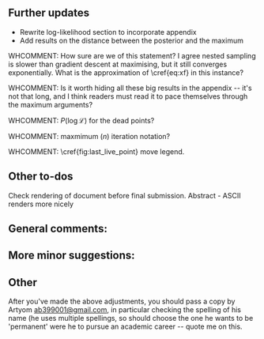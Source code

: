## Further updates
<!-- - Rasterise dead points figure to reduce loading time -->
- Rewrite log-likelihood section to incorporate appendix
- Add results on the distance between the posterior and the maximum

WHCOMMENT: How sure are we of this statement? I agree nested sampling is slower than gradient descent at maximising, but it still converges exponentially. What is the approximation of \cref{eq:xf} in this instance?

WHCOMMENT: Is it worth hiding all these big results in the appendix -- it's not that long, and I think readers must read it to pace themselves through the maximum arguments?

WHCOMMENT: $P(\log\mathcal{L})$ for the dead points?

WHCOMMENT: maxmimum $(n)$ iteration notation?

WHCOMMENT: \cref{fig:last_live_point} move legend.

## Other to-dos
Check rendering of document before final submission.
Abstract - ASCII renders more nicely 

## General comments:

<!-- 1) You should expand the citation list. Buchner's review is an excellent source (and should also be cited alongside Ashton): -->

<!-- https://arxiv.org/abs/2101.09675 -->

<!-- In particular you should cite anything which looks relevant from the 'Theory' section in 4. -->

<!-- 2) The abstract and conclusion should also mention that we have a detailed discussion of the anatomy of nested sampling, and present new analytic results for understanding this. -->

<!-- 4) 4.2 should have a few sentences indicating that whilst a more complete Bayesian approach might be possible, as we wish this to be done at run-time we opt for a more pragmatic method for estimating the end point. -->
<!-- 3) is it possible to put the dead points onto Figures 3 & 4? This would be a horizontal line in the former, and something power-law/exponential in the latter, continuously connected to the peak of the live point distribution -->

## More minor suggestions:
<!-- - When you make the statement 'the remaining live points are then killed off one-by-one', could you emphasise that this is quantitatively equivalent to the phrasing of the existing literature (which treats the evidence in the final live points separately), but qualitatively neater (cite the dynesty paper here). -->
<!-- - Is it possible to have some line pairing the axvlines in the lower panel with the corresponding upper panels (in analogy with Figure 3) -->
<!-- - Mention Skilling's paper when discussing uncertainties in evidence at end of section 2 -->
<!-- - In Figure 2, can we colour the successive live points in different colours (as in the original plot) -->
<!-- - eq (22) -- can we label this something other than $\beta^*$ -- I would rather call the Habeck temperature $\beta^*$, since in the end this is our concluded best temperature -->
<!-- - "Define a likelihood normalised": sentence fragment -->
<!-- - Section 3: don't begin paragraph with Hence -->
<!-- - unique for estimating -> unique in its estimation of -->
<!-- - At equation (8) you should mention the connection to equation (6) -->
<!-- - In most instances where you say nlive, I would switch this to n_i, to emphasise that these methods are just as valid for dynamic nested sampling -->
<!-- - I like your arguments at the end of section 3.2. These should be in display equations rather than inline. -->
<!-- - (27) could we refer to T{impl} as f_\mathrm{sampler}: -->
<!-- https://github.com/williamjameshandley/talks/raw/kcl_2023/will_handley_kcl_2023.pdf -->
<!-- it was rightly pointed out to me by Torsten Ensslin that (27) is not dimensionally consistent! You can also cite Will Handley "The scaling frontier of nested sampling" (Nov 2023) in prep alongside that talk. -->

## Other
<!-- I didn't spot many typos, but ideally you should run this through LanguageTool (overleaf plugin) or equivalent -->

After you've made the above adjustments, you should pass a copy by Artyom <ab399001@gmail.com>, in particular checking the spelling of his name (he uses multiple spellings, so should choose the one he wants to be 'permanent' were he to pursue an academic career -- quote me on this.

